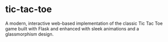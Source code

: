 # tic-tac-toe
A modern, interactive web-based implementation of the classic Tic Tac Toe game built with Flask and enhanced with sleek animations and a glassmorphism design.
